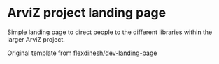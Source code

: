 # ArviZ project landing page
Simple landing page to direct people to the different libraries within the larger ArviZ project.

Original template from [flexdinesh/dev-landing-page](https://github.com/flexdinesh/dev-landing-page)
